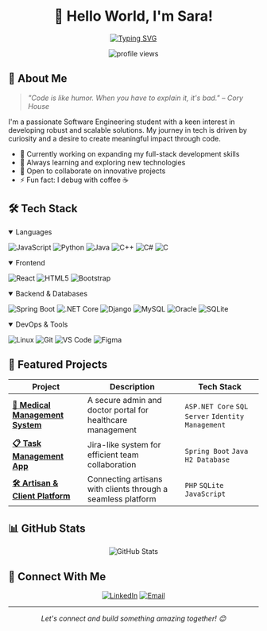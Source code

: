 # <div align="center">👋 Hello World, I'm Sara!</div>

<div align="center">
  
[![Typing SVG](https://readme-typing-svg.herokuapp.com?font=Fira+Code&pause=1000&color=6E76F4&center=true&vCenter=true&width=435&lines=Software+Engineering+Student;Full+Stack+Developer;Problem+Solver;Tech+Enthusiast)](https://git.io/typing-svg)

</div>

<p align="center">
  <img src="https://komarev.com/ghpvc/?username=your-username&label=Profile%20views&color=0e75b6&style=flat" alt="profile views" />
</p>

## 💫 About Me

> *"Code is like humor. When you have to explain it, it's bad." – Cory House*

I'm a passionate Software Engineering student with a keen interest in developing robust and scalable solutions. My journey in tech is driven by curiosity and a desire to create meaningful impact through code.

- 🔭 Currently working on expanding my full-stack development skills
- 🌱 Always learning and exploring new technologies
- 👯 Open to collaborate on innovative projects
- ⚡ Fun fact: I debug with coffee ☕

## 🛠️ Tech Stack

<details open>
<summary>Languages</summary>

![JavaScript](https://img.shields.io/badge/-JavaScript-F7DF1E?style=for-the-badge&logo=javascript&logoColor=black)
![Python](https://img.shields.io/badge/-Python-3776AB?style=for-the-badge&logo=python&logoColor=white)
![Java](https://img.shields.io/badge/-Java-007396?style=for-the-badge&logo=java&logoColor=white)
![C++](https://img.shields.io/badge/-C++-00599C?style=for-the-badge&logo=c%2B%2B&logoColor=white)
![C#](https://img.shields.io/badge/-C%23-239120?style=for-the-badge&logo=csharp&logoColor=white)
![C](https://img.shields.io/badge/-C-A8B9CC?style=for-the-badge&logo=c&logoColor=black)

</details>

<details open>
<summary>Frontend</summary>

![React](https://img.shields.io/badge/-React-61DAFB?style=for-the-badge&logo=react&logoColor=black)
![HTML5](https://img.shields.io/badge/-HTML5-E34F26?style=for-the-badge&logo=html5&logoColor=white)
![Bootstrap](https://img.shields.io/badge/-Bootstrap-7952B3?style=for-the-badge&logo=bootstrap&logoColor=white)

</details>

<details open>
<summary>Backend & Databases</summary>

![Spring Boot](https://img.shields.io/badge/-Spring%20Boot-6DB33F?style=for-the-badge&logo=spring&logoColor=white)
![.NET Core](https://img.shields.io/badge/-.NET%20Core-512BD4?style=for-the-badge&logo=dotnet&logoColor=white)
![Django](https://img.shields.io/badge/-Django-092E20?style=for-the-badge&logo=django&logoColor=white)
![MySQL](https://img.shields.io/badge/-MySQL-4479A1?style=for-the-badge&logo=mysql&logoColor=white)
![Oracle](https://img.shields.io/badge/-Oracle-F80000?style=for-the-badge&logo=oracle&logoColor=white)
![SQLite](https://img.shields.io/badge/-SQLite-003B57?style=for-the-badge&logo=sqlite&logoColor=white)

</details>

<details open>
<summary>DevOps & Tools</summary>

![Linux](https://img.shields.io/badge/-Linux-FCC624?style=for-the-badge&logo=linux&logoColor=black)
![Git](https://img.shields.io/badge/-Git-F05032?style=for-the-badge&logo=git&logoColor=white)
![VS Code](https://img.shields.io/badge/-VS%20Code-007ACC?style=for-the-badge&logo=visualstudiocode&logoColor=white)
![Figma](https://img.shields.io/badge/-Figma-F24E1E?style=for-the-badge&logo=figma&logoColor=white)

</details>

## 🚀 Featured Projects

<div align="center">

| Project | Description | Tech Stack |
|---------|-------------|------------|
| [**🏥 Medical Management System**](https://github.com/username/medical-management) | A secure admin and doctor portal for healthcare management | `ASP.NET Core` `SQL Server` `Identity Management` |
| [**📋 Task Management App**](https://github.com/username/task-management) | Jira-like system for efficient team collaboration | `Spring Boot` `Java` `H2 Database` |
| [**🛠️ Artisan & Client Platform**](https://github.com/username/artisan-platform) | Connecting artisans with clients through a seamless platform | `PHP` `SQLite` `JavaScript` |

</div>

## 📊 GitHub Stats

<div align="center">
  <img src="https://github-readme-stats.vercel.app/api?username=sarael302&show_icons=true&theme=tokyonight" alt="GitHub Stats" />
</div>

## 🤝 Connect With Me

<div align="center">

[![LinkedIn](https://img.shields.io/badge/-LinkedIn-0077B5?style=for-the-badge&logo=linkedin&logoColor=white)]([https://www.linkedin.com/in/your-profile](https://www.linkedin.com/in/sara-el-mendili-b012981a4/))
[![Email](https://img.shields.io/badge/-Email-D14836?style=for-the-badge&logo=gmail&logoColor=white)](mailto:saraelmendili@example.com)

</div>

---

<div align="center">
  <i>Let's connect and build something amazing together! 😊</i>
</div>
